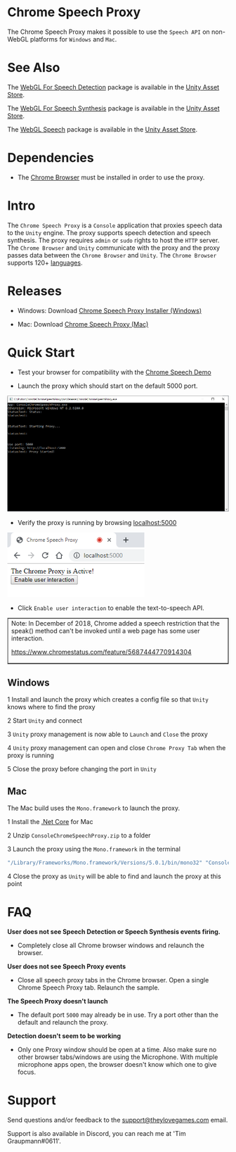 # Chrome Speech Proxy

The Chrome Speech Proxy makes it possible to use the `Speech API` on non-WebGL platforms for `Windows` and `Mac`.

# See Also

The [WebGL For Speech Detection](https://github.com/tgraupmann/UnityWebGLSpeechDetection) package is available in the [Unity Asset Store](https://www.assetstore.unity3d.com/en/#!/content/81076).

The [WebGL For Speech Synthesis](https://github.com/tgraupmann/UnityWebGLSpeechSynthesis) package is available in the [Unity Asset Store](https://www.assetstore.unity3d.com/en/#!/content/81861).

The [WebGL Speech](https://github.com/tgraupmann/UnityWebGLSpeech) package is available in the [Unity Asset Store](https://assetstore.unity.com/packages/tools/audio/webgl-speech-105831).

# Dependencies

* The [Chrome Browser](https://www.google.com/chrome/) must be installed in order to use the proxy.

# Intro

The `Chrome Speech Proxy` is a `Console` application that proxies speech data to the `Unity` engine.
The proxy supports speech detection and speech synthesis.
The proxy requires `admin` or `sudo` rights to host the `HTTP` server.
The `Chrome Browser` and `Unity` communicate with the proxy and the proxy passes data between the `Chrome Browser` and `Unity`.
The `Chrome Browser` supports 120+ [languages](https://cloud.google.com/speech-to-text/docs/languages).

# Releases

* Windows: Download [Chrome Speech Proxy Installer (Windows)](https://github.com/tgraupmann/ConsoleChromeSpeechProxy/releases/tag/1.0)

* Mac: Download [Chrome Speech Proxy (Mac)](https://github.com/tgraupmann/ConsoleChromeSpeechProxy/releases/tag/1.0-Mac)

# Quick Start

* Test your browser for compatibility with the [Chrome Speech Demo](https://www.google.com/intl/en/chrome/demos/speech.html)

* Launch the proxy which should start on the default 5000 port.

![image_1](images/image_1.png)

* Verify the proxy is running by browsing [localhost:5000](http://localhost:5000)

![image_2](images/image_2.png)

* Click `Enable user interaction` to enable the text-to-speech API.

<table border="1"><tr><td>
Note: In December of 2018, Chrome added a speech restriction that the speak() method can't be invoked until a web page has some user interaction.

https://www.chromestatus.com/feature/5687444770914304
</td></tr></table>


## Windows

1 Install and launch the proxy which creates a config file so that `Unity` knows where to find the proxy

2 Start `Unity` and connect

3 `Unity` proxy management is now able to `Launch` and `Close` the proxy

4 `Unity` proxy management can open and close `Chrome Proxy Tab` when the proxy is running

5 Close the proxy before changing the port in `Unity`

## Mac

The Mac build uses the `Mono.framework` to launch the proxy.

1 Install the [.Net Core](https://www.microsoft.com/net/core) for Mac

2 Unzip `ConsoleChromeSpeechProxy.zip` to a folder

3 Launch the proxy using the `Mono.framework` in the terminal

```bash
"/Library/Frameworks/Mono.framework/Versions/5.0.1/bin/mono32" "ConsoleChromeSpeechProxy.exe"
```

4 Close the proxy as `Unity` will be able to find and launch the proxy at this point

# FAQ

**User does not see Speech Detection or Speech Synthesis events firing.**

* Completely close all Chrome browser windows and relaunch the browser.

**User does not see Speech Proxy events**

* Close all speech proxy tabs in the Chrome browser. Open a single Chrome Speech Proxy tab. Relaunch the sample.

**The Speech Proxy doesn't launch**

* The default port `5000` may already be in use. Try a port other than the default and relaunch the proxy.

**Detection doesn't seem to be working**

* Only one Proxy window should be open at a time. Also make sure no other browser tabs/windows are using the Microphone. With multiple microphone apps open, the browser doesn't know which one to give focus. 

# Support

Send questions and/or feedback to the support@theylovegames.com email.

Support is also available in Discord, you can reach me at 'Tim Graupmann#0611'.
